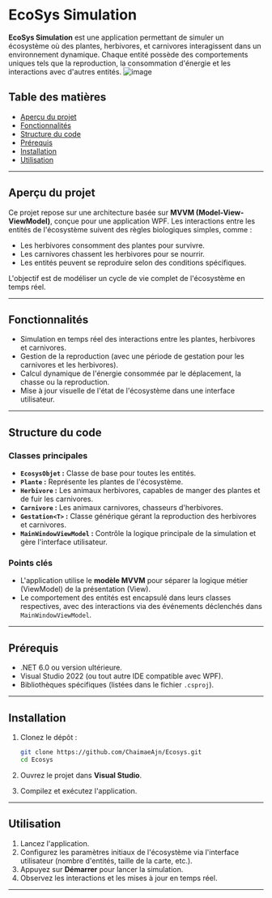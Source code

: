 # EcoSys Simulation

**EcoSys Simulation** est une application permettant de simuler un écosystème où des plantes, herbivores, et carnivores interagissent dans un environnement dynamique. Chaque entité possède des comportements uniques tels que la reproduction, la consommation d'énergie et les interactions avec d'autres entités.
![image](https://github.com/user-attachments/assets/e7971f20-0005-48df-ab3a-953ca736d5e1)

## Table des matières

- [Aperçu du projet](#aperçu-du-projet)
- [Fonctionnalités](#fonctionnalités)
- [Structure du code](#structure-du-code)
- [Prérequis](#prérequis)
- [Installation](#installation)
- [Utilisation](#utilisation)

---

## Aperçu du projet

Ce projet repose sur une architecture basée sur **MVVM (Model-View-ViewModel)**, conçue pour une application WPF. Les interactions entre les entités de l'écosystème suivent des règles biologiques simples, comme :

- Les herbivores consomment des plantes pour survivre.
- Les carnivores chassent les herbivores pour se nourrir.
- Les entités peuvent se reproduire selon des conditions spécifiques.

L'objectif est de modéliser un cycle de vie complet de l'écosystème en temps réel.

---

## Fonctionnalités

- Simulation en temps réel des interactions entre les plantes, herbivores et carnivores.
- Gestion de la reproduction (avec une période de gestation pour les carnivores et les herbivores).
- Calcul dynamique de l'énergie consommée par le déplacement, la chasse ou la reproduction.
- Mise à jour visuelle de l'état de l'écosystème dans une interface utilisateur.

---

## Structure du code

### Classes principales

- **`EcosysObjet` :** Classe de base pour toutes les entités.
- **`Plante` :** Représente les plantes de l'écosystème.
- **`Herbivore` :** Les animaux herbivores, capables de manger des plantes et de fuir les carnivores.
- **`Carnivore` :** Les animaux carnivores, chasseurs d'herbivores.
- **`Gestation<T>` :** Classe générique gérant la reproduction des herbivores et carnivores.
- **`MainWindowViewModel` :** Contrôle la logique principale de la simulation et gère l'interface utilisateur.

### Points clés

- L'application utilise le **modèle MVVM** pour séparer la logique métier (ViewModel) de la présentation (View).
- Le comportement des entités est encapsulé dans leurs classes respectives, avec des interactions via des événements déclenchés dans `MainWindowViewModel`.

---

## Prérequis

- .NET 6.0 ou version ultérieure.
- Visual Studio 2022 (ou tout autre IDE compatible avec WPF).
- Bibliothèques spécifiques (listées dans le fichier `.csproj`).

---

## Installation

1. Clonez le dépôt :

   ```bash
   git clone https://github.com/ChaimaeAjn/Ecosys.git
   cd Ecosys
   ```

2. Ouvrez le projet dans **Visual Studio**.

3. Compilez et exécutez l'application.

---

## Utilisation

1. Lancez l'application.
2. Configurez les paramètres initiaux de l'écosystème via l'interface utilisateur (nombre d'entités, taille de la carte, etc.).
3. Appuyez sur **Démarrer** pour lancer la simulation.
4. Observez les interactions et les mises à jour en temps réel.

---




